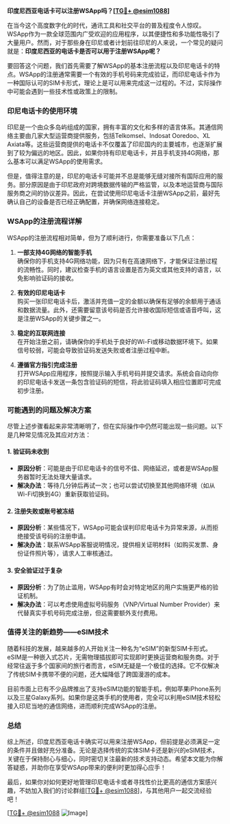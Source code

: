 **印度尼西亚电话卡可以注册WSApp吗？[[TG💪+ @esim1088](https://t.me/s/esim1088)]**

在当今这个高度数字化的时代，通讯工具和社交平台的普及程度令人惊叹。WSApp作为一款全球范围内广受欢迎的应用程序，以其便捷性和多功能性吸引了大量用户。然而，对于那些身在印尼或者计划前往印尼的人来说，一个常见的疑问就是：**印度尼西亚的电话卡是否可以用于注册WSApp呢？**

要回答这个问题，我们首先需要了解WSApp的基本注册流程以及印尼电话卡的特点。WSApp的注册通常需要一个有效的手机号码来完成验证，而印尼电话卡作为一种国际认可的SIM卡形式，理论上是可以用来完成这一过程的。不过，实际操作中可能会遇到一些技术性或政策上的限制。

### 印尼电话卡的使用环境

印尼是一个由众多岛屿组成的国家，拥有丰富的文化和多样的语言体系。其通信网络主要由几家大型运营商提供服务，包括Telkomsel、Indosat Ooredoo、XL Axiata等。这些运营商提供的电话卡不仅覆盖了印尼国内的主要城市，也逐渐扩展到了较为偏远的地区。因此，如果你持有印尼电话卡，并且手机支持4G网络，那么基本可以满足WSApp的使用需求。

但是，值得注意的是，印尼的电话卡可能并不总是能够无缝对接所有国际应用的服务。部分原因是由于印尼政府对跨境数据传输的严格监管，以及本地运营商与国际服务商之间的协议差异。因此，在尝试使用印尼电话卡注册WSApp之前，最好先确认自己的设备是否已经正确配置，并确保网络连接稳定。

### WSApp的注册流程详解

WSApp的注册流程相对简单，但为了顺利进行，你需要准备以下几点：

1. **一部支持4G网络的智能手机**  
   确保你的手机支持4G网络功能，因为只有在高速网络下，才能保证注册过程的流畅性。同时，建议检查手机的语言设置是否为英文或其他支持的语言，以免影响验证码的接收。

2. **有效的印尼电话卡**  
   购买一张印尼电话卡后，激活并充值一定的金额以确保有足够的余额用于通话和数据流量。此外，还需要留意该号码是否允许接收国际短信或语音呼叫，这是注册WSApp的关键步骤之一。

3. **稳定的互联网连接**  
   在开始注册之前，请确保你的手机处于良好的Wi-Fi或移动数据环境下。如果信号较弱，可能会导致验证码发送失败或者注册过程中断。

4. **遵循官方指引完成注册**  
   打开WSApp应用程序，按照提示输入手机号码并提交请求。系统会自动向你的印尼电话卡发送一条包含验证码的短信，将此验证码填入相应位置即可完成初步注册。

### 可能遇到的问题及解决方案

尽管上述步骤看起来非常清晰明了，但在实际操作中仍然可能出现一些问题。以下是几种常见情况及其应对方法：

#### 1. 验证码未收到
   - **原因分析**：可能是由于印尼电话卡的信号不佳、网络延迟，或者是WSApp服务器暂时无法处理大量请求。
   - **解决办法**：等待几分钟后再试一次；也可以尝试切换至其他网络环境（如从Wi-Fi切换到4G）重新获取验证码。

#### 2. 注册失败或账号被冻结
   - **原因分析**：某些情况下，WSApp可能会误判印尼电话卡为异常来源，从而拒绝接受该号码的注册申请。
   - **解决办法**：联系WSApp客服说明情况，提供相关证明材料（如购买发票、身份证件照片等），请求人工审核通过。

#### 3. 安全验证过于复杂
   - **原因分析**：为了防止滥用，WSApp有时会对特定地区的用户实施更严格的验证机制。
   - **解决办法**：可以考虑使用虚拟号码服务（VNP/Virtual Number Provider）来代替真实手机号码完成注册，但这需要额外支付费用。

### 值得关注的新趋势——eSIM技术

随着科技的发展，越来越多的人开始关注一种名为“eSIM”的新型SIM卡形式。eSIM是一种嵌入式芯片，无需物理插拔即可实现即时更换运营商和服务商。对于经常往返于多个国家间的旅行者而言，eSIM无疑是一个极佳的选择。它不仅解决了传统SIM卡携带不便的问题，还大幅降低了跨国漫游的成本。

目前市面上已有不少品牌推出了支持eSIM功能的智能手机，例如苹果iPhone系列以及三星Galaxy系列。如果你是这类手机的使用者，完全可以利用eSIM技术轻松接入印尼当地的通信网络，进而顺利完成WSApp的注册。

### 总结

综上所述，印度尼西亚电话卡确实可以用来注册WSApp，但前提是必须满足一定的条件并且做好充分准备。无论是选择传统的实体SIM卡还是新兴的eSIM技术，关键在于保持耐心与细心，同时密切关注最新的技术支持动态。希望本文能为你解答疑惑，并助你在享受WSApp带来的便利时更加得心应手！

最后，如果你对如何更好地管理印尼电话卡或者寻找性价比更高的通信方案感兴趣，不妨加入我们的讨论群组[[TG💪+ @esim1088](https://t.me/s/esim1088)]，与其他用户一起交流经验吧！

[[TG💪+ @esim1088](https://t.me/s/esim1088) ![Image](https://i.postimg.cc/4NQfJmqS/Snipaste-2025-05-13-00-14-12.png)]